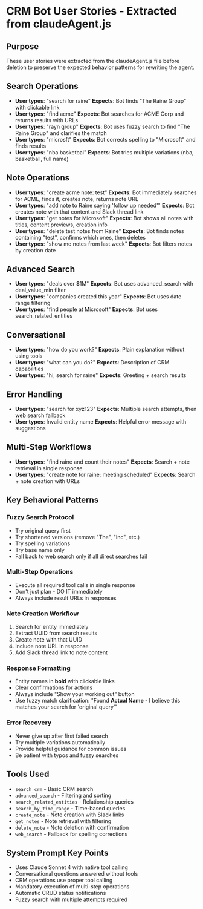 # CRM Bot User Stories - Extracted from claudeAgent.js

## Purpose
These user stories were extracted from the claudeAgent.js file before deletion to preserve the expected behavior patterns for rewriting the agent.

## Search Operations
- **User types**: "search for raine" **Expects**: Bot finds "The Raine Group" with clickable link
- **User types**: "find acme" **Expects**: Bot searches for ACME Corp and returns results with URLs  
- **User types**: "rayn group" **Expects**: Bot uses fuzzy search to find "The Raine Group" and clarifies the match
- **User types**: "microsft" **Expects**: Bot corrects spelling to "Microsoft" and finds results
- **User types**: "nba basketbal" **Expects**: Bot tries multiple variations (nba, basketball, full name)

## Note Operations
- **User types**: "create acme note: test" **Expects**: Bot immediately searches for ACME, finds it, creates note, returns note URL
- **User types**: "add note to Raine saying 'follow up needed'" **Expects**: Bot creates note with that content and Slack thread link
- **User types**: "get notes for Microsoft" **Expects**: Bot shows all notes with titles, content previews, creation info
- **User types**: "delete test notes from Raine" **Expects**: Bot finds notes containing "test", confirms which ones, then deletes
- **User types**: "show me notes from last week" **Expects**: Bot filters notes by creation date

## Advanced Search
- **User types**: "deals over $1M" **Expects**: Bot uses advanced_search with deal_value_min filter
- **User types**: "companies created this year" **Expects**: Bot uses date range filtering
- **User types**: "find people at Microsoft" **Expects**: Bot uses search_related_entities

## Conversational
- **User types**: "how do you work?" **Expects**: Plain explanation without using tools
- **User types**: "what can you do?" **Expects**: Description of CRM capabilities
- **User types**: "hi, search for raine" **Expects**: Greeting + search results

## Error Handling
- **User types**: "search for xyz123" **Expects**: Multiple search attempts, then web search fallback
- **User types**: Invalid entity name **Expects**: Helpful error message with suggestions

## Multi-Step Workflows
- **User types**: "find raine and count their notes" **Expects**: Search + note retrieval in single response
- **User types**: "create note for raine: meeting scheduled" **Expects**: Search + note creation with URLs

## Key Behavioral Patterns

### Fuzzy Search Protocol
- Try original query first
- Try shortened versions (remove "The", "Inc", etc.)
- Try spelling variations
- Try base name only
- Fall back to web search only if all direct searches fail

### Multi-Step Operations
- Execute all required tool calls in single response
- Don't just plan - DO IT immediately
- Always include result URLs in responses

### Note Creation Workflow
1. Search for entity immediately
2. Extract UUID from search results  
3. Create note with that UUID
4. Include note URL in response
5. Add Slack thread link to note content

### Response Formatting
- Entity names in **bold** with clickable links
- Clear confirmations for actions
- Always include "Show your working out" button
- Use fuzzy match clarification: "Found **Actual Name** - I believe this matches your search for 'original query'"

### Error Recovery
- Never give up after first failed search
- Try multiple variations automatically
- Provide helpful guidance for common issues
- Be patient with typos and fuzzy searches

## Tools Used
- `search_crm` - Basic CRM search
- `advanced_search` - Filtering and sorting
- `search_related_entities` - Relationship queries  
- `search_by_time_range` - Time-based queries
- `create_note` - Note creation with Slack links
- `get_notes` - Note retrieval with filtering
- `delete_note` - Note deletion with confirmation
- `web_search` - Fallback for spelling corrections

## System Prompt Key Points
- Uses Claude Sonnet 4 with native tool calling
- Conversational questions answered without tools
- CRM operations use proper tool calling
- Mandatory execution of multi-step operations
- Automatic CRUD status notifications
- Fuzzy search with multiple attempts required
